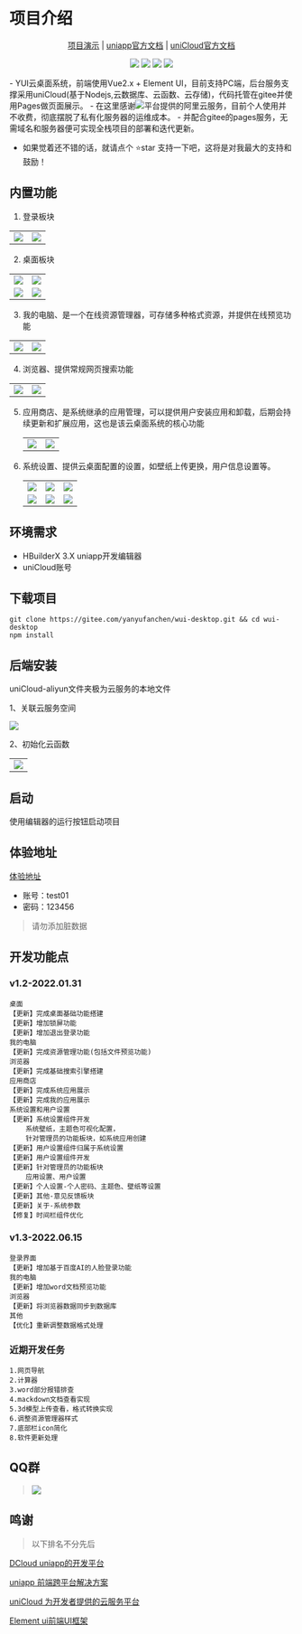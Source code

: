 # 项目介绍

<p align="center">
    <a href="https://yanyufanchen.gitee.io/wui-desktop" target="_blank">项目演示</a> |
    <a href="https://uniapp.dcloud.io/README" target="_blank">uniapp官方文档</a>  |
    <a href="https://uniapp.dcloud.io/uniCloud/README" target="_blank">uniCloud官方文档</a> 
</p>

<p align="center">
    <img src="https://gitee.com/yanyufanchen/wui-desktop/badge/star.svg?theme=dark" />
    <img src="https://gitee.com/yanyufanchen/wui-desktop/badge/fork.svg?theme=dark" />
    <img src="https://svg.hamm.cn/badge.svg?key=License&value=Apache-2.0&color=da4a00" />
    <img src="https://svg.hamm.cn/badge.svg?key=wui-desktop&value=v1.2.0" />
</p>
- 
   YUI云桌面系统，前端使用Vue2.x + Element UI，目前支持PC端，后台服务支撑采用uniCloud(基于Nodejs,云数据库、云函数、云存储)，代码托管在gitee并使用Pages做页面展示。
- 
   在这里感谢<img src="https://svg.hamm.cn/badge.svg?key=uniCloud&value=3.3.7-alpha" />平台提供的阿里云服务，目前个人使用并不收费，彻底摆脱了私有化服务器的运维成本。
- 
   并配合gitee的pages服务，无需域名和服务器便可实现全栈项目的部署和迭代更新。

- 
   如果觉着还不错的话，就请点个 ⭐star 支持一下吧，这将是对我最大的支持和鼓励！


## 内置功能

1.  登录板块
  <table>
    <tr>
        <td><img src="docs/image/1.png"></td>
        <td><img src="docs/image/11.png"></td>
    </tr>
  </table>

2.  桌面板块
  <table>
    <tr>
        <td><img src="docs/image/2.png"></td>
        <td><img src="docs/image/3.png"></td>
    </tr>
  <tr>
      <td><img src="docs/image/4.png"></td>
      <td><img src="docs/image/5.png"></td>
  </tr>
  </table>

3.  我的电脑、是一个在线资源管理器，可存储多种格式资源，并提供在线预览功能
  <table>
    <tr>
        <td><img src="docs/image/7.png"></td>
        <td><img src="docs/image/8.png"></td>
    </tr>
  </table>

4.  浏览器、提供常规网页搜索功能
  <table>
    <tr>
        <td><img src="docs/image/11.png"></td>
        <td><img src="docs/image/12.png"></td>
    </tr>
  </table>

5. 应用商店、是系统继承的应用管理，可以提供用户安装应用和卸载，后期会持续更新和扩展应用，这也是该云桌面系统的核心功能

   <table>
   <tr>
   <td><img src="docs/image/9.png"></td>
   <td><img src="docs/image/10.png"></td>
   </tr>
   </table>

6. 系统设置、提供云桌面配置的设置，如壁纸上传更换，用户信息设置等。

   <table>
   <tr>
   <td><img src="docs/image/13.png"></td>
   <td><img src="docs/image/14.png"></td>
   <td><img src="docs/image/15.png"></td>
   </tr>
   <tr>
   <td><img src="docs/image/16.png"></td>
   <td><img src="docs/image/17.png"></td>
   <td><img src="docs/image/18.png"></td>
   </tr>
   </table>

## 环境需求

- HBuilderX 3.X uniapp开发编辑器
- uniCloud账号


## 下载项目
```shell
git clone https://gitee.com/yanyufanchen/wui-desktop.git && cd wui-desktop
npm install
```

## 后端安装
uniCloud-aliyun文件夹极为云服务的本地文件

1、关联云服务空间

</table>

<tr>
<td><img src="docs/image/1-1.png"></td>
</tr>

</table>

2、初始化云函数

<table>
<tr>
<td><img src="docs/image/1-2.png"></td>
</tr>
</table>

## 启动

使用编辑器的运行按钮启动项目

## 体验地址

[体验地址](https://yanyufanchen.gitee.io/wui-desktop/)

- 账号：test01
- 密码：123456

> 请勿添加脏数据

## 开发功能点
### v1.2-2022.01.31
```
桌面
【更新】完成桌面基础功能搭建
【更新】增加锁屏功能
【更新】增加退出登录功能
我的电脑
【更新】完成资源管理功能(包括文件预览功能)
浏览器
【更新】完成基础搜索引擎搭建
应用商店
【更新】完成系统应用展示
【更新】完成我的应用展示
系统设置和用户设置
【更新】系统设置组件开发
	系统壁纸，主题色可视化配置，
	针对管理员的功能板块，如系统应用创建
【更新】用户设置组件归属于系统设置
【更新】用户设置组件开发
【更新】针对管理员的功能板块
 	应用设置、用户设置
【更新】个人设置-个人密码、主题色、壁纸等设置
【更新】其他-意见反馈板块
【更新】关于-系统参数
【修复】时间栏组件优化
```
### v1.3-2022.06.15
```
登录界面
【更新】增加基于百度AI的人脸登录功能
我的电脑
【更新】增加word文档预览功能
浏览器
【更新】将浏览器数据同步到数据库
其他
【优化】重新调整数据格式处理
```
### 近期开发任务
```
1.网页导航
2.计算器
3.word部分报错排查
4.mackdown文档查看实现
5.3d模型上传查看，格式转换实现
6.调整资源管理器样式
7.底部栏icon简化
8.软件更新处理
```

## QQ群

> <img src="https://img.shields.io/badge/Q群-暂无-red.svg" />

## 鸣谢

> 以下排名不分先后

[DCloud uniapp的开发平台](https://www.dcloud.io/)

[uniapp 前端跨平台解决方案](https://uniapp.dcloud.io/)

[uniCloud 为开发者提供的云服务平台](https://uniapp.dcloud.net.cn/uniCloud/README)

[Element ui前端UI框架](https://element.eleme.cn/#/zh-CN/guide/design)

